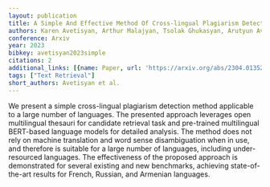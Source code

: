 ```yaml
---
layout: publication
title: A Simple And Effective Method Of Cross-lingual Plagiarism Detection
authors: Karen Avetisyan, Arthur Malajyan, Tsolak Ghukasyan, Arutyun Avetisyan
conference: Arxiv
year: 2023
bibkey: avetisyan2023simple
citations: 2
additional_links: [{name: Paper, url: 'https://arxiv.org/abs/2304.01352'}]
tags: ["Text Retrieval"]
short_authors: Avetisyan et al.
---
```

We present a simple cross-lingual plagiarism detection method applicable to a
large number of languages. The presented approach leverages open multilingual
thesauri for candidate retrieval task and pre-trained multilingual BERT-based
language models for detailed analysis. The method does not rely on machine
translation and word sense disambiguation when in use, and therefore is
suitable for a large number of languages, including under-resourced languages.
The effectiveness of the proposed approach is demonstrated for several existing
and new benchmarks, achieving state-of-the-art results for French, Russian, and
Armenian languages.